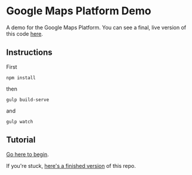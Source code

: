 # Google Maps Platform Demo

A demo for the Google Maps Platform.
You can see a final, live version of this code [here](https://gmap-workshop.web.app/).

## Instructions

First

```
npm install
```

then

```
gulp build-serve
```

and

```
gulp watch
```

## Tutorial

[Go here to begin](tutorial/Step00.md).

If you're stuck, [here's a finished version](https://github.com/mandarini/gmap-vanilla) of this repo.
